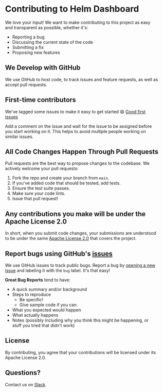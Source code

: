 # Contributing to Helm Dashboard

We love your input! We want to make contributing to this project as easy and transparent as possible, whether it's:

- Reporting a bug
- Discussing the current state of the code
- Submitting a fix
- Proposing new features

## We Develop with GitHub

We use GitHub to host code, to track issues and feature requests, as well as accept pull requests.

## First-time contributors

We've tagged some issues to make it easy to get started :smile:
[Good first issues](https://github.com/komodorio/helm-dashboard/labels/good%20first%20issue)

Add a comment on the issue and wait for the issue to be assigned before you start working on it. This helps to avoid multiple people working on similar issues.

## All Code Changes Happen Through Pull Requests

Pull requests are the best way to propose changes to the codebase. We actively welcome your pull requests:

1. Fork the repo and create your branch from `main`.
2. If you've added code that should be tested, add tests.
3. Ensure the test suite passes.
4. Make sure your code lints.
5. Issue that pull request!

## Any contributions you make will be under the Apache License 2.0

In short, when you submit code changes, your submissions are understood to be under the same [Apache License 2.0](https://www.apache.org/licenses/LICENSE-2.0) that covers the project.

## Report bugs using GitHub's [issues](https://github.com/komodorio/helm-dashboard/issues)

We use GitHub issues to track public bugs. Report a bug by [opening a new issue](https://github.com/komodorio/helm-dashboard/issues/new) and labeling it with the `bug` label. It's that easy!

**Great Bug Reports** tend to have:

- A quick summary and/or background
- Steps to reproduce
  - Be specific!
  - Give sample code if you can.
- What you expected would happen
- What actually happens
- Notes (possibly including why you think this might be happening, or stuff you tried that didn't work)

## License

By contributing, you agree that your contributions will be licensed under its Apache License 2.0.

## Questions?

Contact us on [Slack](https://komodorkommunity.slack.com).

